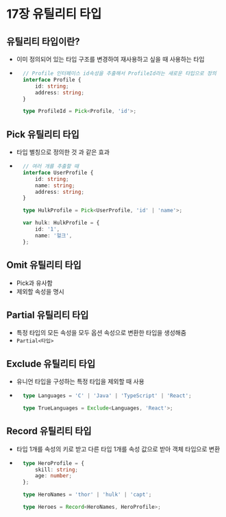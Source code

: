 # 17장 유틸리티 타입
## 유틸리티 타입이란?
- 이미 정의되어 있는 타입 구조를 변경하여 재사용하고 싶을 때 사용하는 타입
- ```typescript
    // Profile 인터페이스 id속성을 추출해서 ProfileId라는 새로운 타입으로 정의
    interface Profile {
        id: string;
        address: string;
    }

    type ProfileId = Pick<Profile, 'id'>;
    ```

## Pick 유틸리티 타입
- 타입 별칭으로 정의한 것 과 같은 효과
- ```typescript
    // 여러 개를 추출할 때
    interface UserProfile {
        id: string;
        name: string;
        address: string;
    }

    type HulkProfile = Pick<UserProfile, 'id' | 'name'>;

    var hulk: HulkProfile = {
        id: '1',
        name: '헐크',
    };
    ```

## Omit 유틸리티 타입
- Pick과 유사함
- 제외할 속성을 명시

## Partial 유틸리티 타입
- 특정 타입의 모든 속성을 모두 옵션 속성으로 변환한 타입을 생성해줌
- ``` Partial<타입> ```

## Exclude 유틸리티 타입
- 유니언 타입을 구성하는 특정 타입을 제외할 때 사용
- ```typescript
    type Languages = 'C' | 'Java' | 'TypeScript' | 'React';

    type TrueLanguages = Exclude<Languages, 'React'>;
    ```

## Record 유틸리티 타입
- 타입 1개를 속성의 키로 받고 다른 타입 1개를 속성 값으로 받아 객체 타입으로 변환
- ```typescript
    type HeroProfile = {
        skill: string;
        age: number;
    };

    type HeroNames = 'thor' | 'hulk' | 'capt';

    type Heroes = Record<HeroNames, HeroProfile>;
```